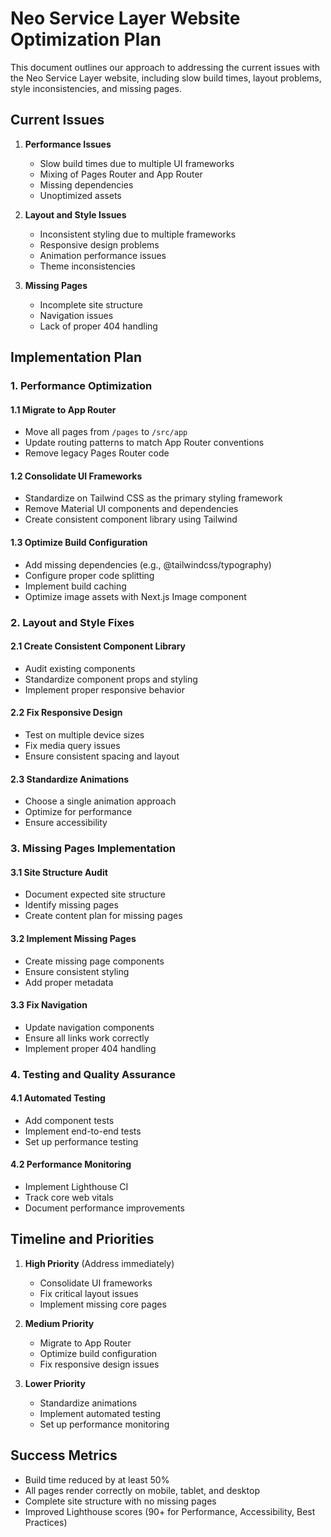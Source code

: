 # Neo Service Layer Website Optimization Plan

This document outlines our approach to addressing the current issues with the Neo Service Layer website, including slow build times, layout problems, style inconsistencies, and missing pages.

## Current Issues

1. **Performance Issues**
   - Slow build times due to multiple UI frameworks
   - Mixing of Pages Router and App Router
   - Missing dependencies
   - Unoptimized assets

2. **Layout and Style Issues**
   - Inconsistent styling due to multiple frameworks
   - Responsive design problems
   - Animation performance issues
   - Theme inconsistencies

3. **Missing Pages**
   - Incomplete site structure
   - Navigation issues
   - Lack of proper 404 handling

## Implementation Plan

### 1. Performance Optimization

#### 1.1 Migrate to App Router
- Move all pages from `/pages` to `/src/app`
- Update routing patterns to match App Router conventions
- Remove legacy Pages Router code

#### 1.2 Consolidate UI Frameworks
- Standardize on Tailwind CSS as the primary styling framework
- Remove Material UI components and dependencies
- Create consistent component library using Tailwind

#### 1.3 Optimize Build Configuration
- Add missing dependencies (e.g., @tailwindcss/typography)
- Configure proper code splitting
- Implement build caching
- Optimize image assets with Next.js Image component

### 2. Layout and Style Fixes

#### 2.1 Create Consistent Component Library
- Audit existing components
- Standardize component props and styling
- Implement proper responsive behavior

#### 2.2 Fix Responsive Design
- Test on multiple device sizes
- Fix media query issues
- Ensure consistent spacing and layout

#### 2.3 Standardize Animations
- Choose a single animation approach
- Optimize for performance
- Ensure accessibility

### 3. Missing Pages Implementation

#### 3.1 Site Structure Audit
- Document expected site structure
- Identify missing pages
- Create content plan for missing pages

#### 3.2 Implement Missing Pages
- Create missing page components
- Ensure consistent styling
- Add proper metadata

#### 3.3 Fix Navigation
- Update navigation components
- Ensure all links work correctly
- Implement proper 404 handling

### 4. Testing and Quality Assurance

#### 4.1 Automated Testing
- Add component tests
- Implement end-to-end tests
- Set up performance testing

#### 4.2 Performance Monitoring
- Implement Lighthouse CI
- Track core web vitals
- Document performance improvements

## Timeline and Priorities

1. **High Priority** (Address immediately)
   - Consolidate UI frameworks
   - Fix critical layout issues
   - Implement missing core pages

2. **Medium Priority**
   - Migrate to App Router
   - Optimize build configuration
   - Fix responsive design issues

3. **Lower Priority**
   - Standardize animations
   - Implement automated testing
   - Set up performance monitoring

## Success Metrics

- Build time reduced by at least 50%
- All pages render correctly on mobile, tablet, and desktop
- Complete site structure with no missing pages
- Improved Lighthouse scores (90+ for Performance, Accessibility, Best Practices)